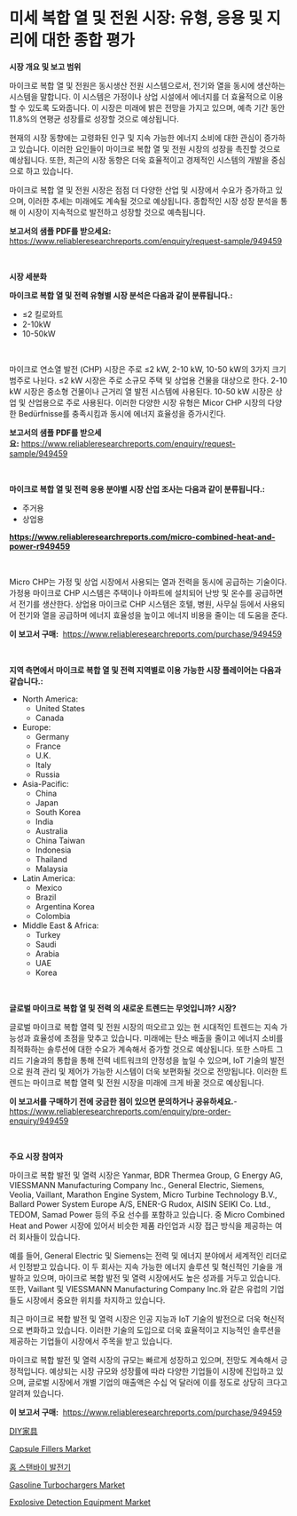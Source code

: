 <p><h1>미세 복합 열 및 전원 시장: 유형, 응용 및 지리에 대한 종합 평가</h1></p><p><strong>시장 개요 및 보고 범위</strong></p>
<p><p>마이크로 복합 열 및 전원은 동시생산 전원 시스템으로서, 전기와 열을 동시에 생산하는 시스템을 말합니다. 이 시스템은 가정이나 상업 시설에서 에너지를 더 효율적으로 이용할 수 있도록 도와줍니다. 이 시장은 미래에 밝은 전망을 가지고 있으며, 예측 기간 동안 11.8%의 연평균 성장률로 성장할 것으로 예상됩니다. </p><p>현재의 시장 동향에는 고령화된 인구 및 지속 가능한 에너지 소비에 대한 관심이 증가하고 있습니다. 이러한 요인들이 마이크로 복합 열 및 전원 시장의 성장을 촉진할 것으로 예상됩니다. 또한, 최근의 시장 동향은 더욱 효율적이고 경제적인 시스템의 개발을 중심으로 하고 있습니다. </p><p>마이크로 복합 열 및 전원 시장은 점점 더 다양한 산업 및 시장에서 수요가 증가하고 있으며, 이러한 추세는 미래에도 계속될 것으로 예상됩니다. 종합적인 시장 성장 분석을 통해 이 시장이 지속적으로 발전하고 성장할 것으로 예측됩니다.</p></p>
<p><strong>보고서의 샘플 PDF를 받으세요:</strong> <a href="https://www.reliableresearchreports.com/enquiry/request-sample/949459">https://www.reliableresearchreports.com/enquiry/request-sample/949459</a></p>
<p>&nbsp;</p>
<p><strong>시장 세분화</strong></p>
<p><strong>마이크로 복합 열 및 전력 유형별 시장 분석은 다음과 같이 분류됩니다.:</strong></p>
<p><ul><li>≤2 킬로와트</li><li>2-10kW</li><li>10-50kW</li></ul></p>
<p>&nbsp;</p>
<p><p>마이크로 연소열 발전 (CHP) 시장은 주로 ≤2 kW, 2-10 kW, 10-50 kW의 3가지 크기 범주로 나뉜다. ≤2 kW 시장은 주로 소규모 주택 및 상업용 건물을 대상으로 한다. 2-10 kW 시장은 중소형 건물이나 근거리 열 발전 시스템에 사용된다. 10-50 kW 시장은 상업 및 산업용으로 주로 사용된다. 이러한 다양한 시장 유형은 Micor CHP 시장의 다양한 Bedürfnisse를 충족시킴과 동시에 에너지 효율성을 증가시킨다.</p></p>
<p><strong>보고서의 샘플 PDF를 받으세요:</strong>&nbsp;<a href="https://www.reliableresearchreports.com/enquiry/request-sample/949459">https://www.reliableresearchreports.com/enquiry/request-sample/949459</a></p>
<p>&nbsp;</p>
<p><strong> 마이크로 복합 열 및 전력 응용 분야별 시장 산업 조사는 다음과 같이 분류됩니다.:</strong></p>
<p><ul><li>주거용</li><li>상업용</li></ul></p>
<p><strong><a href="https://www.reliableresearchreports.com/micro-combined-heat-and-power-r949459">https://www.reliableresearchreports.com/micro-combined-heat-and-power-r949459</a></strong></p>
<p>&nbsp;</p>
<p><p>Micro CHP는 가정 및 상업 시장에서 사용되는 열과 전력을 동시에 공급하는 기술이다. 가정용 마이크로 CHP 시스템은 주택이나 아파트에 설치되어 난방 및 온수를 공급하면서 전기를 생산한다. 상업용 마이크로 CHP 시스템은 호텔, 병원, 사무실 등에서 사용되어 전기와 열을 공급하며 에너지 효율성을 높이고 에너지 비용을 줄이는 데 도움을 준다.</p></p>
<p><strong>이 보고서 구매:</strong>&nbsp; <a href="https://www.reliableresearchreports.com/purchase/949459">https://www.reliableresearchreports.com/purchase/949459</a></p>
<p>&nbsp;</p>
<p><strong>지역 측면에서 마이크로 복합 열 및 전력 지역별로 이용 가능한 시장 플레이어는 다음과 같습니다.:</strong></p>
<p><ul>
    <li>
        North America:
        <ul>
            <li>United States</li>
            <li>Canada</li>
        </ul>
    </li>
    <li>
        Europe:
        <ul>
            <li>Germany</li>
            <li>France</li>
            <li>U.K.</li>
            <li>Italy</li>
            <li>Russia</li>
        </ul>
    </li>
    <li>
        Asia-Pacific:
        <ul>
            <li>China</li>
            <li>Japan</li>
            <li>South Korea</li>
            <li>India</li>
            <li>Australia</li>
            <li>China Taiwan</li>
            <li>Indonesia</li>
            <li>Thailand</li>
            <li>Malaysia</li>
        </ul>
    </li>
    <li>
        Latin America:
        <ul>
            <li>Mexico</li>
            <li>Brazil</li>
            <li>Argentina Korea</li>
            <li>Colombia</li>
        </ul>
    </li>
    <li>
        Middle East & Africa:
        <ul>
            <li>Turkey</li>
            <li>Saudi</li>
            <li>Arabia</li>
            <li>UAE</li>
            <li>Korea</li>
        </ul>
    </li>
    </ul></p>
<p>&nbsp;</p>
<p><strong>글로벌 마이크로 복합 열 및 전력 의 새로운 트렌드는 무엇입니까? 시장?</strong></p>
<p><p>글로벌 마이크로 복합 열력 및 전원 시장의 떠오르고 있는 현 시대적인 트렌드는 지속 가능성과 효율성에 초점을 맞추고 있습니다. 미래에는 탄소 배출을 줄이고 에너지 소비를 최적화하는 솔루션에 대한 수요가 계속해서 증가할 것으로 예상됩니다. 또한 스마트 그리드 기술과의 통합을 통해 전력 네트워크의 안정성을 높일 수 있으며, IoT 기술의 발전으로 원격 관리 및 제어가 가능한 시스템이 더욱 보편화될 것으로 전망됩니다. 이러한 트렌드는 마이크로 복합 열력 및 전원 시장을 미래에 크게 바꿀 것으로 예상됩니다.</p></p>
<p><strong>이 보고서를 구매하기 전에 궁금한 점이 있으면 문의하거나 공유하세요.</strong>- <a href="https://www.reliableresearchreports.com/enquiry/pre-order-enquiry/949459">https://www.reliableresearchreports.com/enquiry/pre-order-enquiry/949459</a></p>
<p>&nbsp;</p>
<p><strong>주요 시장 참여자</strong></p>
<p><p>마이크로 복합 발전 및 열력 시장은 Yanmar, BDR Thermea Group, G Energy AG, VIESSMANN Manufacturing Company Inc., General Electric, Siemens, Veolia, Vaillant, Marathon Engine System, Micro Turbine Technology B.V., Ballard Power System Europe A/S, ENER-G Rudox, AISIN SEIKI Co. Ltd., TEDOM, Samad Power 등의 주요 선수를 포함하고 있습니다. 중 Micro Combined Heat and Power 시장에 있어서 비슷한 제품 라인업과 시장 접근 방식을 제공하는 여러 회사들이 있습니다.</p><p>예를 들어, General Electric 및 Siemens는 전력 및 에너지 분야에서 세계적인 리더로서 인정받고 있습니다. 이 두 회사는 지속 가능한 에너지 솔루션 및 혁신적인 기술을 개발하고 있으며, 마이크로 복합 발전 및 열력 시장에서도 높은 성과를 거두고 있습니다. 또한, Vaillant 및 VIESSMANN Manufacturing Company Inc.와 같은 유럽의 기업들도 시장에서 중요한 위치를 차지하고 있습니다.</p><p>최근 마이크로 복합 발전 및 열력 시장은 인공 지능과 IoT 기술의 발전으로 더욱 혁신적으로 변화하고 있습니다. 이러한 기술의 도입으로 더욱 효율적이고 지능적인 솔루션을 제공하는 기업들이 시장에서 주목을 받고 있습니다.</p><p>마이크로 복합 발전 및 열력 시장의 규모는 빠르게 성장하고 있으며, 전망도 계속해서 긍정적입니다. 예상되는 시장 규모와 성장률에 따라 다양한 기업들이 시장에 진입하고 있으며, 글로벌 시장에서 개별 기업의 매출액은 수십 억 달러에 이를 정도로 상당히 크다고 알려져 있습니다.</p></p>
<p><strong>이 보고서 구매:</strong>&nbsp;&nbsp;<a href="https://www.reliableresearchreports.com/purchase/949459">https://www.reliableresearchreports.com/purchase/949459</a></p>
<p><p><a href="https://github.com/adcxff01450218/Market-Research-Report-List-1/blob/main/244507520736.md">DIY家具</a></p><p><a href="https://issuu.com/reportprime-2/docs/capsule-fillers-market-size-2030.pptx">Capsule Fillers Market</a></p><p><a href="https://github.com/trmesnao7959541/Market-Research-Report-List-1/blob/main/611251819181.md">홈 스탠바이 발전기</a></p><p><a href="https://github.com/jhcraigie/Market-Research-Report-List-2/blob/main/gasoline-turbochargers-market.md">Gasoline Turbochargers Market</a></p><p><a href="https://github.com/sonuprakash1/Market-Research-Report-List-2/blob/main/explosive-detection-equipment-market.md">Explosive Detection Equipment Market</a></p></p>